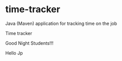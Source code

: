 # time-tracker
Java (Maven) application for tracking time on the job

Time tracker

Good Night Students!!!

Hello Jp
